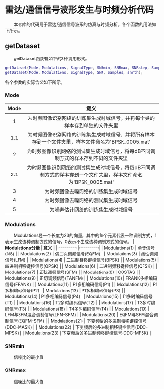 # 雷达/通信信号波形发生与时频分析代码
&emsp;&emsp;本仓库的代码用于雷达/通信信号波形的仿真与时频分析，各个函数的用法如下所示。
## getDataset
&emsp;&emsp;getDataset函数有如下的2种调用形式。
```matlab
getDataset(Mode, Modulations, SignalType, SNRmin, SNRmax, SNRstep, Samples, snrth);
getDataset(Mode, Modulations, SignalType, SNR, Samples, snrth);
```
各个参数的实际含义如下所示。
### Mode
| __Mode__ | __意义__ |
|:---------:|:---------:|
| 1 | 为时频图像识别网络的训练集生成时域信号，并将每个类的样本存到单独的文件夹里 |
| 1.1 | 为时频图像识别网络的训练集生成时域信号，并将所有样本存到一个文件夹里，样本文件命名为'BPSK_0005.mat' |
| 2 | 为时频图像识别网络的测试集生成时域信号，将每dB不同调制方式的样本存到不同的文件夹里 |
| 2.1 | 为时频图像识别网络的测试集生成时域信号，将每dB不同调制方式的样本存到一个文件夹里，样本文件命名为'BPSK_0005.mat' |
| 3 | 为时频图像去噪网络的训练集生成时域信号 |
| 4 | 为时频图像去噪网络的测试集生成时域信号 |
| 5 | 为噪声估计网络的训练集生成时域信号 |
### Modulations
&emsp;&emsp;Modulations是一个长度为23的向量，其中的每个元素代表一种调制方式，1表示生成该种调制方式的信号，0表示不生成该种调制方式的信号。
| __Modulations分量__ | __意义__ |
|:---------:|:---------:|
| Modulations(1) | 单音信号(NS) |
| Modulations(2) | 偶二次调频信号(EQFM) |
| Modulations(3) | 线性调频信号(LFM) |
| Modulations(4) | 二进制相移键控信号(BPSK) |
| Modulations(5) | 四进制相移键控信号(QPSK) |
| Modulations(6) | 二进制频移键控信号(QFSK) |
| Modulations(7) | 正弦调频信号(SFM) |
| Modulations(8) | COSTAS |
| Modulations(9) | 正切调频信号(TANFM) |
| Modulations(10) | FRANK多相编码信号(FRANK) |
| Modulations(11) | P1多相编码信号(P1) |
| Modulations(12) | P1多相编码信号(P2) |
| Modulations(13) | P1多相编码信号(P3) |
| Modulations(14) | P1多相编码信号(P4) |
| Modulations(15) | T1多时编码信号(T1) |
| Modulations(16) | T2多时编码信号(T2) |
| Modulations(17) | T3多时编码信号(T3) |
| Modulations(18) | T4多时编码信号(T4) |
| Modulations(19) | LFM与SFM混合调制信号(LFM-SFM) |
| Modulations(20) | EQFM与SFM混合调制信号(EQFM-SFM) |
| Modulations(21) | 下变频后的多进制幅移键控信号(DDC-MASK) |
| Modulations(22) | 下变频后的多进制相移键控信号(DDC-MPSK) |
| Modulations(23) | 下变频后的多进制频移键控信号(DDC-MFSK) |
### SNRmin
&emsp;&emsp;信噪比的最小值
### SNRmax
&emsp;&emsp;信噪比的最大值
